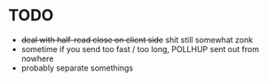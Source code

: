 # TODO

- ~~deal with half-read close on client side~~ shit still somewhat zonk
- sometime if you send too fast / too long, POLLHUP sent out from nowhere
- probably separate somethings

